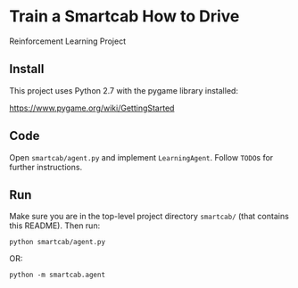 # Train a Smartcab How to Drive

Reinforcement Learning Project

## Install

This project uses Python 2.7 with the pygame library installed:

https://www.pygame.org/wiki/GettingStarted

## Code

Open `smartcab/agent.py` and implement `LearningAgent`. Follow `TODO`s for further instructions.

## Run

Make sure you are in the top-level project directory `smartcab/` (that contains this README). Then run:

```python smartcab/agent.py```

OR:

```python -m smartcab.agent```
